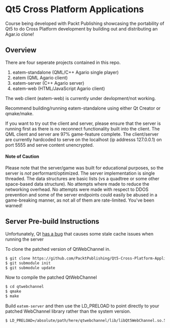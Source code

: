 # Qt5 Cross Platform Applications

Course being developed with Packt Publishing showcasing the portability of Qt5 to do Cross Platform development by building out and distributing an Agar.io clone!

## Overview

There are four seperate projects contained in this repo.

1. eatem-standalone (QML/C++ Agario single player)
2. eatem (QML Agario client)
3. eatem-server (C++ Agario server)
4. eatem-web (HTML/JavaScript Agario client)

The web client (eatem-web) is currently under devlopment/not working.

Recommend building/running eatem-standalone using either Qt Creator or qmake/make.

If you want to try out the client and server, please ensure that the server is running first as there is no reconnect functionality built into the client. The QML client and server are 97% game-feature complete. The client/server are currently hardcoded to serve on the localhost (ip addresss 127.0.0.1) on port 5555 and serve content unencrypted.

#### Note of Caution

Please note that the server/game was built for educational purposes, so the server is *not* performant/optimized. The server implementation is single threaded. The data structures are basic lists (vs a quadtree or some other space-based data structure). No attempts where made to reduce the networking overhead. No attempts were made with respect to DDOS prevention and some of the server endpoints could easily be abused in a game-breaking manner, as not all of them are rate-limited. You've been warned!

## Server Pre-build Instructions

Unfortunately, Qt [has a bug](https://bugreports.qt.io/browse/QTBUG-70078) that causes some stale cache issues when running the server

To clone the patched version of QtWebChannel in.

```bash
$ git clone https://github.com/PacktPublishing/Qt5-Cross-Platform-Application-Development
$ git submodule init
$ git submodule update
```

Now to compile the patched QtWebChannel

```bash
$ cd qtwebchannel
$ qmake
$ make
```

Build `eatem-server` and then use the LD_PRELOAD to point directly to your patched WebChannel library rather than the system version.

```bash
$ LD_PRELOAD=/absolute/path/here/qtwebchannel/lib/libQt5WebChannel.so.5 ./server
```

